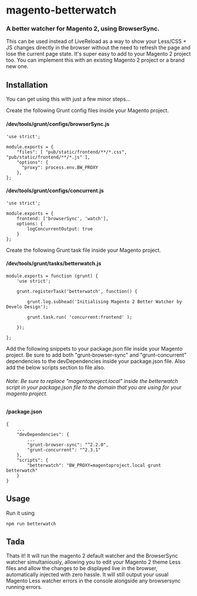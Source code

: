 # magento-betterwatch
### A better watcher for Magento 2, using BrowserSync.
This can be used instead of LiveReload as a way to show your Less/CSS + JS changes directly in the browser without the need to refresh the page and lose the current page state. It's super easy to add to your Magento 2 project too. You can implement this with an existing Magento 2 project or a brand new one.

## Installation
You can get using this with just a few minor steps...

Create the following Grunt config files inside your Magento project.
#### /dev/tools/grunt/configs/browserSync.js
```
'use strict';

module.exports = {
    "files": [ "pub/static/frontend/**/*.css", "pub/static/frontend/**/*.js" ],
    "options": {
      "proxy": process.env.BW_PROXY
    },
};
```

#### /dev/tools/grunt/configs/concurrent.js
```
'use strict';

module.exports = {
    frontend: ['browserSync', 'watch'],
    options: {
        logConcurrentOutput: true
    }
};
```

Create the following Grunt task file inside your Magento project.
#### /dev/tools/grunt/tasks/betterwatch.js
```
module.exports = function (grunt) {
    'use strict';

    grunt.registerTask('betterwatch', function() {

        grunt.log.subhead('Initialising Magento 2 Better Watcher by Develo Design');

        grunt.task.run( 'concurrent:frontend' );

    });

};
```

Add the following snippets to your package.json file inside your Magento project. Be sure to add both "grunt-browser-sync" and "grunt-concurrent" dependencies to the devDependencies inside your package.json file. Also add the below scripts section to file also. 
###### Note: Be sure to replace "magentoproject.local" inside the betterwatch script in your package.json file to the domain that you are using for your magento project.
#### /package.json
```
{
    ...
    "devDependencies": {
        ...
        "grunt-browser-sync": "^2.2.0",
        "grunt-concurrent": "^2.3.1"
    },
    "scripts": {
        "betterwatch": "BW_PROXY=magentoproject.local grunt betterwatch"
    }
}
```

## Usage
Run it using
```
npm run betterwatch
```

## Tada
Thats it! It will run the magento 2 default watcher and the BrowserSync watcher simultaniously, allowing you to edit your Magento 2 theme Less files and allow the changes to be displayed live in the browser, automatically injected with zero hassle. It will still output your usual Magento Less watcher errors in the console alongside any browsersync running errors.

